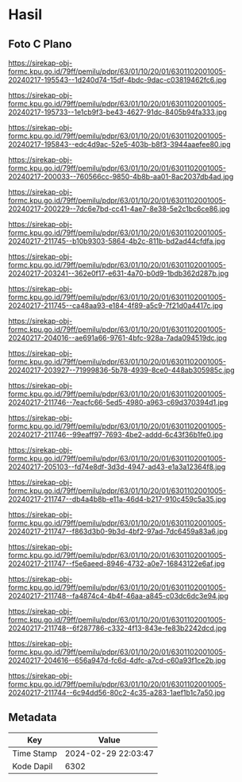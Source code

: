 # Hasil

## Foto C Plano

https://sirekap-obj-formc.kpu.go.id/79ff/pemilu/pdpr/63/01/10/20/01/6301102001005-20240217-195543--1d240d74-15df-4bdc-9dac-c03819462fc6.jpg

https://sirekap-obj-formc.kpu.go.id/79ff/pemilu/pdpr/63/01/10/20/01/6301102001005-20240217-195733--1e1cb9f3-be43-4627-91dc-8405b94fa333.jpg

https://sirekap-obj-formc.kpu.go.id/79ff/pemilu/pdpr/63/01/10/20/01/6301102001005-20240217-195843--edc4d9ac-52e5-403b-b8f3-3944aaefee80.jpg

https://sirekap-obj-formc.kpu.go.id/79ff/pemilu/pdpr/63/01/10/20/01/6301102001005-20240217-200033--760566cc-9850-4b8b-aa01-8ac2037db4ad.jpg

https://sirekap-obj-formc.kpu.go.id/79ff/pemilu/pdpr/63/01/10/20/01/6301102001005-20240217-200229--7dc6e7bd-cc41-4ae7-8e38-5e2c1bc6ce86.jpg

https://sirekap-obj-formc.kpu.go.id/79ff/pemilu/pdpr/63/01/10/20/01/6301102001005-20240217-211745--b10b9303-5864-4b2c-811b-bd2ad44cfdfa.jpg

https://sirekap-obj-formc.kpu.go.id/79ff/pemilu/pdpr/63/01/10/20/01/6301102001005-20240217-203241--362e0f17-e631-4a70-b0d9-1bdb362d287b.jpg

https://sirekap-obj-formc.kpu.go.id/79ff/pemilu/pdpr/63/01/10/20/01/6301102001005-20240217-211745--ca48aa93-e184-4f89-a5c9-7f21d0a4417c.jpg

https://sirekap-obj-formc.kpu.go.id/79ff/pemilu/pdpr/63/01/10/20/01/6301102001005-20240217-204016--ae691a66-9761-4bfc-928a-7ada094519dc.jpg

https://sirekap-obj-formc.kpu.go.id/79ff/pemilu/pdpr/63/01/10/20/01/6301102001005-20240217-203927--71999836-5b78-4939-8ce0-448ab305985c.jpg

https://sirekap-obj-formc.kpu.go.id/79ff/pemilu/pdpr/63/01/10/20/01/6301102001005-20240217-211746--7eacfc66-5ed5-4980-a963-c69d370394d1.jpg

https://sirekap-obj-formc.kpu.go.id/79ff/pemilu/pdpr/63/01/10/20/01/6301102001005-20240217-211746--99eaff97-7693-4be2-addd-6c43f36b1fe0.jpg

https://sirekap-obj-formc.kpu.go.id/79ff/pemilu/pdpr/63/01/10/20/01/6301102001005-20240217-205103--fd74e8df-3d3d-4947-ad43-e1a3a12364f8.jpg

https://sirekap-obj-formc.kpu.go.id/79ff/pemilu/pdpr/63/01/10/20/01/6301102001005-20240217-211747--db4a4b8b-e11a-46d4-b217-910c459c5a35.jpg

https://sirekap-obj-formc.kpu.go.id/79ff/pemilu/pdpr/63/01/10/20/01/6301102001005-20240217-211747--f863d3b0-9b3d-4bf2-97ad-7dc6459a83a6.jpg

https://sirekap-obj-formc.kpu.go.id/79ff/pemilu/pdpr/63/01/10/20/01/6301102001005-20240217-211747--f5e6aeed-8946-4732-a0e7-16843122e6af.jpg

https://sirekap-obj-formc.kpu.go.id/79ff/pemilu/pdpr/63/01/10/20/01/6301102001005-20240217-211748--fa4874c4-4b4f-46aa-a845-c03dc6dc3e94.jpg

https://sirekap-obj-formc.kpu.go.id/79ff/pemilu/pdpr/63/01/10/20/01/6301102001005-20240217-211748--6f287786-c332-4f13-843e-fe83b2242dcd.jpg

https://sirekap-obj-formc.kpu.go.id/79ff/pemilu/pdpr/63/01/10/20/01/6301102001005-20240217-204616--656a947d-fc6d-4dfc-a7cd-c60a93f1ce2b.jpg

https://sirekap-obj-formc.kpu.go.id/79ff/pemilu/pdpr/63/01/10/20/01/6301102001005-20240217-211744--6c94dd56-80c2-4c35-a283-1aef1b1c7a50.jpg


## Metadata

| Key        | Value               |
| ---------- | ------------------- |
| Time Stamp | 2024-02-29 22:03:47 |
| Kode Dapil | 6302                |



